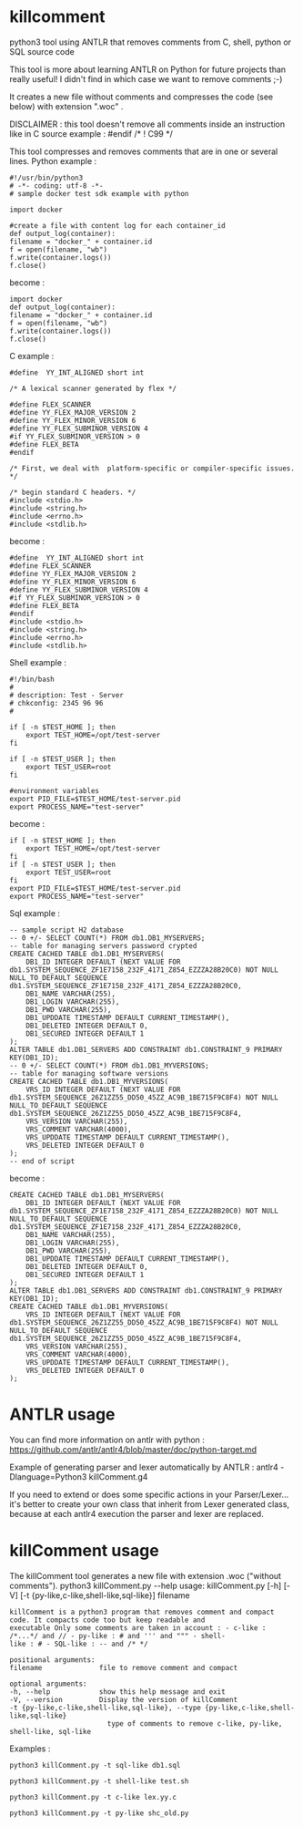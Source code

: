 # killcomment

python3 tool using ANTLR that removes comments from C, shell, python or SQL source code

This tool is more about learning ANTLR on Python for future projects than really useful!
I didn't find in which case we want to remove comments ;-)

It creates a new file without comments and compresses the code (see below) with extension ".woc" .

DISCLAIMER : this tool doesn't remove all comments inside an instruction like in C source example : #endif /* ! C99 */
            
This tool compresses and removes comments that are in one or several lines.
Python example : 

    #!/usr/bin/python3
    # -*- coding: utf-8 -*-
    # sample docker test sdk example with python 

    import docker

    #create a file with content log for each container_id
    def output_log(container):
    filename = "docker_" + container.id
    f = open(filename, "wb")
    f.write(container.logs())
    f.close()

become : 

    import docker
    def output_log(container):
    filename = "docker_" + container.id
    f = open(filename, "wb")
    f.write(container.logs())
    f.close()    

C example :

    #define  YY_INT_ALIGNED short int

    /* A lexical scanner generated by flex */

    #define FLEX_SCANNER
    #define YY_FLEX_MAJOR_VERSION 2
    #define YY_FLEX_MINOR_VERSION 6
    #define YY_FLEX_SUBMINOR_VERSION 4
    #if YY_FLEX_SUBMINOR_VERSION > 0
    #define FLEX_BETA
    #endif

    /* First, we deal with  platform-specific or compiler-specific issues. */

    /* begin standard C headers. */
    #include <stdio.h>
    #include <string.h>
    #include <errno.h>
    #include <stdlib.h>    

become :

    #define  YY_INT_ALIGNED short int
    #define FLEX_SCANNER
    #define YY_FLEX_MAJOR_VERSION 2
    #define YY_FLEX_MINOR_VERSION 6
    #define YY_FLEX_SUBMINOR_VERSION 4
    #if YY_FLEX_SUBMINOR_VERSION > 0
    #define FLEX_BETA
    #endif
    #include <stdio.h>
    #include <string.h>
    #include <errno.h>
    #include <stdlib.h>    

Shell example :

    #!/bin/bash
    #
    # description: Test - Server
    # chkconfig: 2345 96 96
    #

    if [ -n $TEST_HOME ]; then
        export TEST_HOME=/opt/test-server
    fi

    if [ -n $TEST_USER ]; then
        export TEST_USER=root
    fi

    #environment variables
    export PID_FILE=$TEST_HOME/test-server.pid
    export PROCESS_NAME="test-server"

become : 

    if [ -n $TEST_HOME ]; then
        export TEST_HOME=/opt/test-server
    fi
    if [ -n $TEST_USER ]; then
        export TEST_USER=root
    fi
    export PID_FILE=$TEST_HOME/test-server.pid
    export PROCESS_NAME="test-server"

Sql example :    

    -- sample script H2 database
    -- 0 +/- SELECT COUNT(*) FROM db1.DB1_MYSERVERS;  
    -- table for managing servers password crypted    
    CREATE CACHED TABLE db1.DB1_MYSERVERS(
        DB1_ID INTEGER DEFAULT (NEXT VALUE FOR db1.SYSTEM_SEQUENCE_ZF1E7158_232F_4171_Z854_EZZZA28B20C0) NOT NULL NULL_TO_DEFAULT SEQUENCE db1.SYSTEM_SEQUENCE_ZF1E7158_232F_4171_Z854_EZZZA28B20C0,
        DB1_NAME VARCHAR(255),
        DB1_LOGIN VARCHAR(255),
        DB1_PWD VARCHAR(255),
        DB1_UPDDATE TIMESTAMP DEFAULT CURRENT_TIMESTAMP(),
        DB1_DELETED INTEGER DEFAULT 0,
        DB1_SECURED INTEGER DEFAULT 1
    );               
    ALTER TABLE db1.DB1_SERVERS ADD CONSTRAINT db1.CONSTRAINT_9 PRIMARY KEY(DB1_ID);       
    -- 0 +/- SELECT COUNT(*) FROM db1.DB1_MYVERSIONS;          
    -- table for managing software versions  
    CREATE CACHED TABLE db1.DB1_MYVERSIONS(
        VRS_ID INTEGER DEFAULT (NEXT VALUE FOR db1.SYSTEM_SEQUENCE_26Z1ZZ55_DD50_45ZZ_AC9B_1BE715F9C8F4) NOT NULL NULL_TO_DEFAULT SEQUENCE db1.SYSTEM_SEQUENCE_26Z1ZZ55_DD50_45ZZ_AC9B_1BE715F9C8F4,
        VRS_VERSION VARCHAR(255),
        VRS_COMMENT VARCHAR(4000),
        VRS_UPDDATE TIMESTAMP DEFAULT CURRENT_TIMESTAMP(),
        VRS_DELETED INTEGER DEFAULT 0
    );  
    -- end of script   

become : 

    CREATE CACHED TABLE db1.DB1_MYSERVERS(
        DB1_ID INTEGER DEFAULT (NEXT VALUE FOR db1.SYSTEM_SEQUENCE_ZF1E7158_232F_4171_Z854_EZZZA28B20C0) NOT NULL NULL_TO_DEFAULT SEQUENCE db1.SYSTEM_SEQUENCE_ZF1E7158_232F_4171_Z854_EZZZA28B20C0,
        DB1_NAME VARCHAR(255),
        DB1_LOGIN VARCHAR(255),
        DB1_PWD VARCHAR(255),
        DB1_UPDDATE TIMESTAMP DEFAULT CURRENT_TIMESTAMP(),
        DB1_DELETED INTEGER DEFAULT 0,
        DB1_SECURED INTEGER DEFAULT 1
    );               
    ALTER TABLE db1.DB1_SERVERS ADD CONSTRAINT db1.CONSTRAINT_9 PRIMARY KEY(DB1_ID);       
    CREATE CACHED TABLE db1.DB1_MYVERSIONS(
        VRS_ID INTEGER DEFAULT (NEXT VALUE FOR db1.SYSTEM_SEQUENCE_26Z1ZZ55_DD50_45ZZ_AC9B_1BE715F9C8F4) NOT NULL NULL_TO_DEFAULT SEQUENCE db1.SYSTEM_SEQUENCE_26Z1ZZ55_DD50_45ZZ_AC9B_1BE715F9C8F4,
        VRS_VERSION VARCHAR(255),
        VRS_COMMENT VARCHAR(4000),
        VRS_UPDDATE TIMESTAMP DEFAULT CURRENT_TIMESTAMP(),
        VRS_DELETED INTEGER DEFAULT 0
    );      


# ANTLR usage 

You can find more information on antlr with python : https://github.com/antlr/antlr4/blob/master/doc/python-target.md 

Example of generating parser and lexer automatically by ANTLR : 
    antlr4 -Dlanguage=Python3 killComment.g4

If you need to extend or does some specific actions in your Parser/Lexer... it's better to create your own class that inherit from Lexer generated class, because at each antlr4 execution the parser and lexer are replaced.


# killComment usage 

The killComment tool generates a new file with extension .woc ("without comments").
python3 killComment.py --help
    usage: killComment.py [-h] [-V] [-t {py-like,c-like,shell-like,sql-like}] filename

    killComment is a python3 program that removes comment and compact code. It compacts code too but keep readable and
    executable Only some comments are taken in account : - c-like : /*...*/ and // - py-like : # and ''' and """ - shell-
    like : # - SQL-like : -- and /* */

    positional arguments:
    filename              file to remove comment and compact

    optional arguments:
    -h, --help            show this help message and exit
    -V, --version         Display the version of killComment
    -t {py-like,c-like,shell-like,sql-like}, --type {py-like,c-like,shell-like,sql-like}
                            type of comments to remove c-like, py-like, shell-like, sql-like


Examples :  

    python3 killComment.py -t sql-like db1.sql

    python3 killComment.py -t shell-like test.sh

    python3 killComment.py -t c-like lex.yy.c

    python3 killComment.py -t py-like shc_old.py


